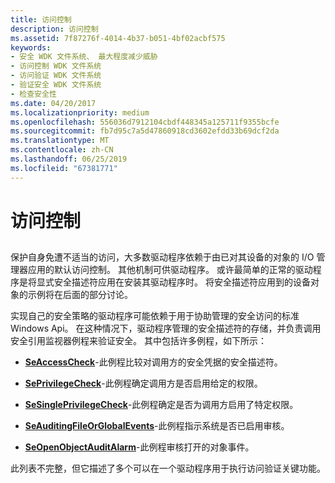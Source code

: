 ```yaml
---
title: 访问控制
description: 访问控制
ms.assetid: 7f87276f-4014-4b37-b051-4bf02acbf575
keywords:
- 安全 WDK 文件系统、 最大程度减少威胁
- 访问控制 WDK 文件系统
- 访问验证 WDK 文件系统
- 验证安全 WDK 文件系统
- 检查安全性
ms.date: 04/20/2017
ms.localizationpriority: medium
ms.openlocfilehash: 556036d7912104cbdf448345a125711f9355bcfe
ms.sourcegitcommit: fb7d95c7a5d47860918cd3602efdd33b69dcf2da
ms.translationtype: MT
ms.contentlocale: zh-CN
ms.lasthandoff: 06/25/2019
ms.locfileid: "67381771"
---
```

# <a name="access-control"></a>访问控制


## <span id="ddk_access_control_if"></span><span id="DDK_ACCESS_CONTROL_IF"></span>


保护自身免遭不适当的访问，大多数驱动程序依赖于由已对其设备的对象的 I/O 管理器应用的默认访问控制。 其他机制可供驱动程序。 或许最简单的正常的驱动程序是将显式安全描述符应用在安装其驱动程序时。 将安全描述符应用到的设备对象的示例将在后面的部分讨论。

实现自己的安全策略的驱动程序可能依赖于用于协助管理的安全访问的标准 Windows Api。 在这种情况下，驱动程序管理的安全描述符的存储，并负责调用安全引用监视器例程来验证安全。 其中包括许多例程，如下所示：

-   [**SeAccessCheck**](https://docs.microsoft.com/windows-hardware/drivers/ddi/content/wdm/nf-wdm-seaccesscheck)-此例程比较对调用方的安全凭据的安全描述符。

-   [**SePrivilegeCheck**](https://docs.microsoft.com/windows-hardware/drivers/ddi/content/ntifs/nf-ntifs-seprivilegecheck)-此例程确定调用方是否启用给定的权限。

-   [**SeSinglePrivilegeCheck**](https://docs.microsoft.com/windows-hardware/drivers/ddi/content/ntddk/nf-ntddk-sesingleprivilegecheck)-此例程确定是否为调用方启用了特定权限。

-   [**SeAuditingFileOrGlobalEvents**](https://docs.microsoft.com/windows-hardware/drivers/ddi/content/ntifs/nf-ntifs-seauditingfileorglobalevents)-此例程指示系统是否已启用审核。

-   [**SeOpenObjectAuditAlarm**](https://docs.microsoft.com/windows-hardware/drivers/ddi/content/ntifs/nf-ntifs-seopenobjectauditalarm)-此例程审核打开的对象事件。

此列表不完整，但它描述了多个可以在一个驱动程序用于执行访问验证关键功能。

 

 




